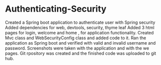 # Authenticating-Security
Created a Spring boot application to authenticate user with Spring security
Added dependencies for web, devtools, security, thyme leaf
Added 3 html pages for login, welcome and home , for application functionality.
Created Mvc class and WebSecurityConfig class and added code to it.
Ran the application as Spring boot and verified with valid and invalid username and password.
Screenshots were taken with the application and with the we pages.
Git rpository was created and the finished code was uploaded to git hub.
